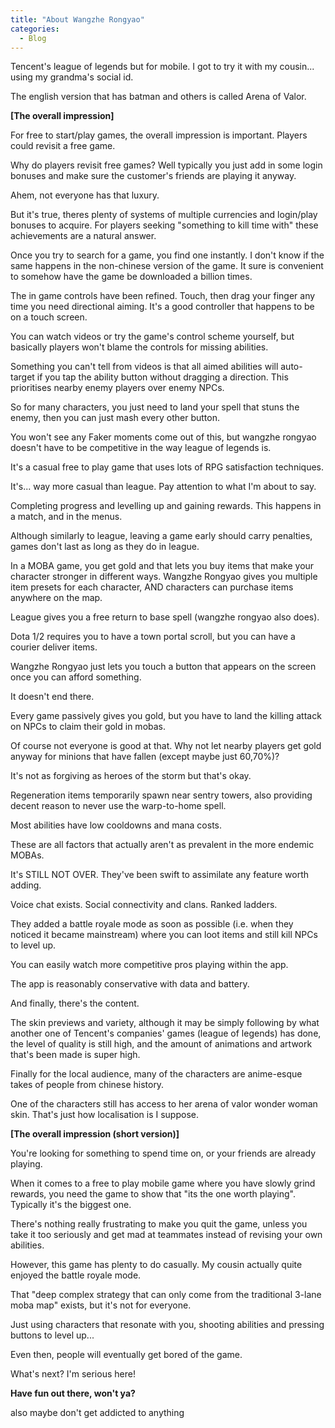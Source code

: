 ```yaml
---  
title: "About Wangzhe Rongyao"
categories:
  - Blog
---
```


Tencent's league of legends but for mobile. I got to try it with my cousin... using my grandma's social id.

The english version that has batman and others is called Arena of Valor.

<b>[The overall impression]</b>

For free to start/play games, the overall impression is important. Players could revisit a free game.

Why do players revisit free games? Well typically you just add in some login bonuses and make sure the customer's friends are playing it anyway.

Ahem, not everyone has that luxury.

But it's true, theres plenty of systems of multiple currencies and login/play bonuses to acquire. For players seeking "something to kill time with" these achievements are a natural answer.

Once you try to search for a game, you find one instantly. I don't know if the same happens in the non-chinese version of the game. It sure is convenient to somehow have the game be downloaded a billion times.

The in game controls have been refined. Touch, then drag your finger any time you need directional aiming. It's a good controller that happens to be on a touch screen.

You can watch videos or try the game's control scheme yourself, but basically players won't blame the controls for missing abilities.

Something you can't tell from videos is that all aimed abilities will auto-target if you tap the ability button without dragging a direction. This prioritises nearby enemy players over enemy NPCs.

So for many characters, you just need to land your spell that stuns the enemy, then you can just mash every other button.

You won't see any Faker moments come out of this, but wangzhe rongyao doesn't have to be competitive in the way league of legends is.

It's a casual free to play game that uses lots of RPG satisfaction techniques.

It's... way more casual than league. Pay attention to what I'm about to say.

Completing progress and levelling up and gaining rewards. This happens in a match, and in the menus.

Although similarly to league, leaving a game early should carry penalties, games don't last as long as they do in league.

In a MOBA game, you get gold and that lets you buy items that make your character stronger in different ways. Wangzhe Rongyao gives you multiple item presets for each character, AND characters can purchase items anywhere on the map.

League gives you a free return to base spell (wangzhe rongyao also does).

Dota 1/2 requires you to have a town portal scroll, but you can have a courier deliver items.

Wangzhe Rongyao just lets you touch a button that appears on the screen once you can afford something.

It doesn't end there.

Every game passively gives you gold, but you have to land the killing attack on NPCs to claim their gold in mobas.

Of course not everyone is good at that. Why not let nearby players get gold anyway for minions that have fallen (except maybe just 60,70%)?

It's not as forgiving as heroes of the storm but that's okay.

Regeneration items temporarily spawn near sentry towers, also providing decent reason to never use the warp-to-home spell.

Most abilities have low cooldowns and mana costs.

These are all factors that actually aren't as prevalent in the more endemic MOBAs.

It's STILL NOT OVER. They've been swift to assimilate any feature worth adding.

Voice chat exists. Social connectivity and clans. Ranked ladders.

They added a battle royale mode as soon as possible (i.e. when they noticed it became mainstream) where you can loot items and still kill NPCs to level up.

You can easily watch more competitive pros playing within the app.

The app is reasonably conservative with data and battery.

And finally, there's the content.

The skin previews and variety, although it may be simply following by what another one of Tencent's companies' games (league of legends) has done, the level of quality is still high, and the amount of animations and artwork that's been made is super high.

Finally for the local audience, many of the characters are anime-esque takes of people from chinese history.

One of the characters still has access to her arena of valor wonder woman skin. That's just how localisation is I suppose.

<b>[The overall impression (short version)]</b>

You're looking for something to spend time on, or your friends are already playing.

When it comes to a free to play mobile game where you have slowly grind rewards, you need the game to show that "its the one worth playing". Typically it's the biggest one.

There's nothing really frustrating to make you quit the game, unless you take it too seriously and get mad at teammates instead of revising your own abilities.

However, this game has plenty to do casually. My cousin actually quite enjoyed the battle royale mode. 

That "deep complex strategy that can only come from the traditional 3-lane moba map" exists, but it's not for everyone.

Just using characters that resonate with you, shooting abilities and pressing buttons to level up... 

Even then, people will eventually get bored of the game.

What's next? I'm serious here!

<b>Have fun out there, won't ya?</b>

also maybe don't get addicted to anything